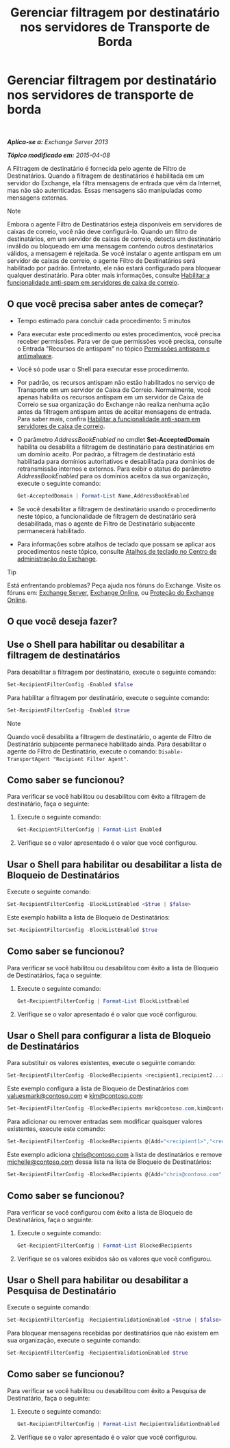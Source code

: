 ﻿---
title: 'Gerenciar filtragem por destinatário nos servidores de Transporte de Borda'
TOCTitle: Gerenciar filtragem por destinatário nos servidores de transporte de borda
ms:assetid: f2d0041f-2872-4669-95ec-443233f4956d
ms:mtpsurl: https://technet.microsoft.com/pt-br/library/Bb125187(v=EXCHG.150)
ms:contentKeyID: 50486986
ms.date: 05/22/2018
mtps_version: v=EXCHG.150
ms.translationtype: MT
---

# Gerenciar filtragem por destinatário nos servidores de transporte de borda

 

_**Aplica-se a:** Exchange Server 2013_

_**Tópico modificado em:** 2015-04-08_

A Filtragem de destinatário é fornecida pelo agente de Filtro de Destinatários. Quando a filtragem de destinatários é habilitada em um servidor do Exchange, ela filtra mensagens de entrada que vêm da Internet, mas não são autenticadas. Essas mensagens são manipuladas como mensagens externas.


> [!NOTE]  
> Embora o agente Filtro de Destinatários esteja disponíveis em servidores de caixas de correio, você não deve configurá-lo. Quando um filtro de destinatários, em um servidor de caixas de correio, detecta um destinatário inválido ou bloqueado em uma mensagem contendo outros destinatários válidos, a mensagem é rejeitada. Se você instalar o agente antispam em um servidor de caixas de correio, o agente Filtro de Destinatários será habilitado por padrão. Entretanto, ele não estará configurado para bloquear qualquer destinatário. Para obter mais informações, consulte <A href="enable-anti-spam-functionality-on-mailbox-servers-exchange-2013-help.md">Habilitar a funcionalidade anti-spam em servidores de caixa de correio</A>.



## O que você precisa saber antes de começar?

  - Tempo estimado para concluir cada procedimento: 5 minutos

  - Para executar este procedimento ou estes procedimentos, você precisa receber permissões. Para ver de que permissões você precisa, consulte o Entrada "Recursos de antispam" no tópico [Permissões antispam e antimalware](anti-spam-and-anti-malware-permissions-exchange-2013-help.md).

  - Você só pode usar o Shell para executar esse procedimento.

  - Por padrão, os recursos antispam não estão habilitados no serviço de Transporte em um servidor de Caixa de Correio. Normalmente, você apenas habilita os recursos antispam em um servidor de Caixa de Correio se sua organização do Exchange não realiza nenhuma ação antes da filtragem antispam antes de aceitar mensagens de entrada. Para saber mais, confira [Habilitar a funcionalidade anti-spam em servidores de caixa de correio](enable-anti-spam-functionality-on-mailbox-servers-exchange-2013-help.md).

  - O parâmetro *AddressBookEnabled* no cmdlet **Set-AcceptedDomain** habilita ou desabilita a filtragem de destinatário para destinatários em um domínio aceito. Por padrão, a filtragem de destinatário está habilitada para domínios autoritativos e desabilitada para domínios de retransmissão internos e externos. Para exibir o status do parâmetro *AddressBookEnabled* para os domínios aceitos da sua organização, execute o seguinte comando:
    
    ```powershell
    Get-AcceptedDomain | Format-List Name,AddressBookEnabled
    ```

  - Se você desabilitar a filtragem de destinatário usando o procedimento neste tópico, a funcionalidade de filtragem de destinatário será desabilitada, mas o agente de Filtro de Destinatário subjacente permanecerá habilitado.

  - Para informações sobre atalhos de teclado que possam se aplicar aos procedimentos neste tópico, consulte [Atalhos de teclado no Centro de administração do Exchange](keyboard-shortcuts-in-the-exchange-admin-center-exchange-online-protection-help.md).


> [!TIP]
> Está enfrentando problemas? Peça ajuda nos fóruns do Exchange. Visite os fóruns em: <A href="https://go.microsoft.com/fwlink/p/?linkid=60612">Exchange Server</A>, <A href="https://go.microsoft.com/fwlink/p/?linkid=267542">Exchange Online</A>, ou <A href="https://go.microsoft.com/fwlink/p/?linkid=285351">Proteção do Exchange Online</A>.



## O que você deseja fazer?

## Use o Shell para habilitar ou desabilitar a filtragem de destinatários

Para desabilitar a filtragem por destinatário, execute o seguinte comando:

```powershell
Set-RecipientFilterConfig -Enabled $false
```

Para habilitar a filtragem por destinatário, execute o seguinte comando:

```powershell
Set-RecipientFilterConfig -Enabled $true
```


> [!NOTE]  
> Quando você desabilita a filtragem de destinatário, o agente de Filtro de Destinatário subjacente permanece habilitado ainda. Para desabilitar o agente do Filtro de Destinatário, execute o comando: <CODE>Disable-TransportAgent "Recipient Filter Agent"</CODE>.



## Como saber se funcionou?

Para verificar se você habilitou ou desabilitou com êxito a filtragem de destinatário, faça o seguinte:

1.  Execute o seguinte comando:
    
    ```powershell
    Get-RecipientFilterConfig | Format-List Enabled
    ```

2.  Verifique se o valor apresentado é o valor que você configurou.

## Usar o Shell para habilitar ou desabilitar a lista de Bloqueio de Destinatários

Execute o seguinte comando:

```powershell
Set-RecipientFilterConfig -BlockListEnabled <$true | $false>
```

Este exemplo habilita a lista de Bloqueio de Destinatários:

```powershell
Set-RecipientFilterConfig -BlockListEnabled $true
```

## Como saber se funcionou?

Para verificar se você habilitou ou desabilitou com êxito a lista de Bloqueio de Destinatários, faça o seguinte:

1.  Execute o seguinte comando:
    
    ```powershell
    Get-RecipientFilterConfig | Format-List BlockListEnabled
    ```

2.  Verifique se o valor apresentado é o valor que você configurou.

## Usar o Shell para configurar a lista de Bloqueio de Destinatários

Para substituir os valores existentes, execute o seguinte comando:

```powershell
Set-RecipientFilterConfig -BlockedRecipients <recipient1,recipient2...>
```

Este exemplo configura a lista de Bloqueio de Destinatários com valuesmark@contoso.com e kim@contoso.com:

```powershell
Set-RecipientFilterConfig -BlockedRecipients mark@contoso.com,kim@contoso.com
```

Para adicionar ou remover entradas sem modificar quaisquer valores existentes, execute este comando:

```powershell
Set-RecipientFilterConfig -BlockedRecipients @{Add="<recipient1>","<recipient2>"...; Remove="<recipient1>","<recipient2>"...}
```

Este exemplo adiciona chris@contoso.com à lista de destinatários e remove michelle@contoso.com dessa lista na lista de Bloqueio de Destinatários:

```powershell
Set-RecipientFilterConfig -BlockedRecipients @{Add="chris@contoso.com"; Remove="michelle@contoso.com"}
```

## Como saber se funcionou?

Para verificar se você configurou com êxito a lista de Bloqueio de Destinatários, faça o seguinte:

1.  Execute o seguinte comando:
    
    ```powershell
    Get-RecipientFilterConfig | Format-List BlockedRecipients
    ```

2.  Verifique se os valores exibidos são os valores que você configurou.

## Usar o Shell para habilitar ou desabilitar a Pesquisa de Destinatário

Execute o seguinte comando:

```powershell
Set-RecipientFilterConfig -RecipientValidationEnabled <$true | $false>
```

Para bloquear mensagens recebidas por destinatários que não existem em sua organização, execute o seguinte comando:

```powershell
Set-RecipientFilterConfig -RecipientValidationEnabled $true
```

## Como saber se funcionou?

Para verificar se você habilitou ou desabilitou com êxito a Pesquisa de Destinatário, faça o seguinte:

1.  Execute o seguinte comando:
    
    ```powershell
    Get-RecipientFilterConfig | Format-List RecipientValidationEnabled
    ```

2.  Verifique se o valor apresentado é o valor que você configurou.

